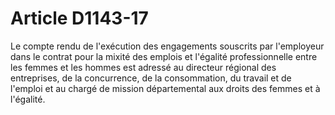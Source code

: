 # Article D1143-17

Le compte rendu de l'exécution des engagements souscrits par l'employeur dans le contrat pour la mixité des emplois et l'égalité professionnelle entre les femmes et les hommes est adressé au directeur régional des entreprises, de la concurrence, de la consommation, du travail et de l'emploi et au chargé de mission départemental aux droits des femmes et à l'égalité.